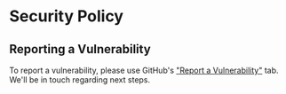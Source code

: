 # Security Policy

## Reporting a Vulnerability

To report a vulnerability, please use GitHub's ["Report a Vulnerability"](https://github.com/xtool-org/xtool/security/advisories/new) tab. We'll be in touch regarding next steps.
